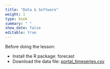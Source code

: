```yaml
---
title: "Data & Software"
weight: 1
type: book
summary: " "
show_date: false
editable: true
---
```

Before doing the lesson: 
* Install the R package: forecast
* Download the data file: [portal_timeseries.csv](/data/portal_timeseries.csv)

